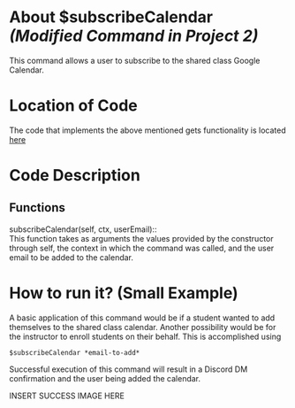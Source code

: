 # About $subscribeCalendar _(Modified Command in Project 2)_
This command allows a user to subscribe to the shared class Google Calendar.

# Location of Code
The code that implements the above mentioned gets functionality is located [here](https://github.com/nfoster1492/ClassMateBot-1/blob/main/cogs/calendar.py)

# Code Description
## Functions
subscribeCalendar(self, ctx, userEmail):: <br>
This function takes as arguments the values provided by the constructor through self, the context in which the command was called, and the user email to be added to the calendar.

# How to run it? (Small Example)
A basic application of this command would be if a student wanted to add themselves to the shared class calendar. Another possibility would be for the instructor to enroll students on their behalf. This is accomplished using
```
$subscribeCalendar *email-to-add*
```
Successful execution of this command will result in a Discord DM confirmation and the user being added the calendar.

INSERT SUCCESS IMAGE HERE

